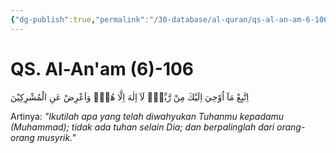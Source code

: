 ```yaml
---
{"dg-publish":true,"permalink":"/30-database/al-quran/qs-al-an-am-6-106/"}
---
```



# QS. Al-An'am (6)-106
اِتَّبِعْ مَآ اُوْحِيَ اِلَيْكَ مِنْ رَّبِّكَۚ  لَآ اِلٰهَ اِلَّا هُوَۚ وَاَعْرِضْ عَنِ الْمُشْرِكِيْنَ  

Artinya: *"Ikutilah apa yang telah diwahyukan Tuhanmu kepadamu (Muhammad); tidak ada tuhan selain Dia; dan berpalinglah dari orang-orang musyrik."*
